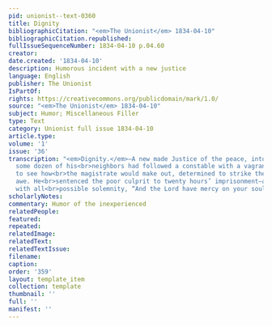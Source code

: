```yaml
---
pid: unionist--text-0360
title: Dignity
bibliographicCitation: "<em>The Unionist</em> 1834-04-10"
bibliographicCitation.republished: 
fullIssueSequenceNumber: 1834-04-10 p.04.60
creator: 
date.created: '1834-04-10'
description: Humorous incident with a new justice
language: English
publisher: The Unionist
IsPartOf: 
rights: https://creativecommons.org/publicdomain/mark/1.0/
source: "<em>The Unionist</em> 1834-04-10"
subject: Humor; Miscellaneous Filler
type: Text
category: Unionist full issue 1834-04-10
article.type: 
volume: '1'
issue: '36'
transcription: "<em>Dignity.</em>—A new made Justice of the peace, into whose office
  some dozen of his<br>neighbors had followed a constable with a vagrant in charge,
  to see how<br>the magistrate would make out, determined to strike them dumb with
  awe. He<br>sentenced the poor culprit to twenty hours’ imprisonment—and concluded
  with all<br>possible solemnity, “And the Lord have mercy on your soul!”<br>"
scholarlyNotes: 
commentary: Humor of the inexperienced
relatedPeople: 
featured: 
repeated: 
relatedImage: 
relatedText: 
relatedTextIssue: 
filename: 
caption: 
order: '359'
layout: template_item
collection: template
thumbnail: ''
full: ''
manifest: ''
---
```

